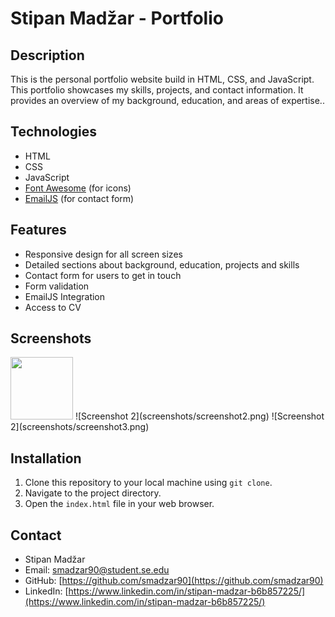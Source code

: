 # Stipan Madžar - Portfolio

## Description

This is the personal portfolio website build in HTML, CSS, and JavaScript. This portfolio showcases my skills, projects, and contact information. 
It provides an overview of my background, education, and areas of expertise..

## Technologies

- HTML
- CSS
- JavaScript
- [Font Awesome](https://fontawesome.com/) (for icons)
- [EmailJS](https://www.emailjs.com/) (for contact form)

## Features

- Responsive design for all screen sizes
- Detailed sections about background, education, projects and skills
- Contact form for users to get in touch
- Form validation
- EmailJS Integration
- Access to CV

## Screenshots

<img src="screenshots/screenshot1.png" width="100" height="100" />
![Screenshot 2](screenshots/screenshot2.png)
![Screenshot 2](screenshots/screenshot3.png)

## Installation

1. Clone this repository to your local machine using `git clone`.
2. Navigate to the project directory.
3. Open the `index.html` file in your web browser.

## Contact

- Stipan Madžar
- Email: smadzar90@student.se.edu
- GitHub: [https://github.com/smadzar90](https://github.com/smadzar90)
- LinkedIn: [https://www.linkedin.com/in/stipan-madzar-b6b857225/](https://www.linkedin.com/in/stipan-madzar-b6b857225/)
